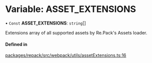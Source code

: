 # Variable: ASSET\_EXTENSIONS

• `Const` **ASSET\_EXTENSIONS**: `string`[]

Extensions array of all supported assets by Re.Pack's Assets loader.

#### Defined in

[packages/repack/src/webpack/utils/assetExtensions.ts:16](https://github.com/callstack/repack/blob/1d9a1bb/packages/repack/src/webpack/utils/assetExtensions.ts#L16)
